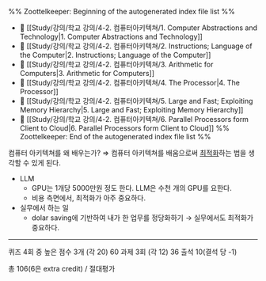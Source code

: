 %% Zoottelkeeper: Beginning of the autogenerated index file list  %%
- 📄 [[Study/강의/학교 강의/4-2. 컴퓨터아키텍쳐/1. Computer Abstractions and Technology|1. Computer Abstractions and Technology]]
- 📄 [[Study/강의/학교 강의/4-2. 컴퓨터아키텍쳐/2. Instructions; Language of the Computer|2. Instructions; Language of the Computer]]
- 📄 [[Study/강의/학교 강의/4-2. 컴퓨터아키텍쳐/3. Arithmetic for Computers|3. Arithmetic for Computers]]
- 📄 [[Study/강의/학교 강의/4-2. 컴퓨터아키텍쳐/4. The Processor|4. The Processor]]
- 📄 [[Study/강의/학교 강의/4-2. 컴퓨터아키텍쳐/5. Large and Fast; Exploiting Memory Hierarchy|5. Large and Fast; Exploiting Memory Hierarchy]]
- 📄 [[Study/강의/학교 강의/4-2. 컴퓨터아키텍쳐/6. Parallel Processors form Client to Cloud|6. Parallel Processors form Client to Cloud]]
%% Zoottelkeeper: End of the autogenerated index file list  %%


컴퓨터 아키텍쳐를 왜 배우는가?
⇒ 컴퓨터 아키텍쳐를 배움으로써 <u>최적화</u>하는 법을 생각할 수 있게 된다.
* LLM
	* GPU는 1개당 5000만원 정도 한다. LLM은 수천 개의 GPU를 요한다.
	* 비용 측면에서, 최적화가 아주 중요하다.
* 실무에서 하는 일
	* dolar saving에 기반하여 내가 한 업무를 정당화하기 → 실무에서도 최적화가 중요하다.


---

퀴즈 4회 중 높은 점수 3개 (각 20) 60
과제 3회 (각 12) 36
출석 10(결석 당 -1)

총 106(6은 extra credit) / 절대평가